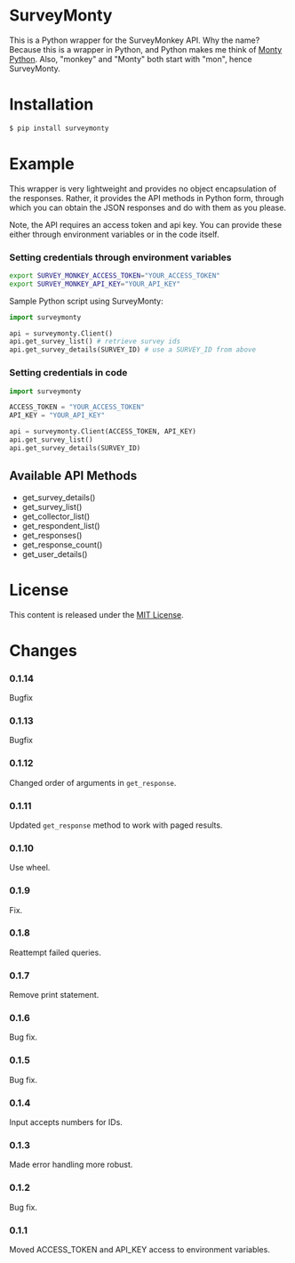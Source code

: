 # SurveyMonty

This is a Python wrapper for the SurveyMonkey API. Why the name? Because this
is a wrapper in Python, and Python makes me think of [Monty Python][1]. Also,
"monkey" and "Monty" both start with "mon", hence SurveyMonty.

[1]:http://en.wikipedia.org/wiki/Monty_Python

# Installation
```bash
$ pip install surveymonty
```

# Example
This wrapper is very lightweight and provides no object encapsulation of the
responses. Rather, it provides the API methods in Python form, through which
you can obtain the JSON responses and do with them as you please.

Note, the API requires an access token and api key. You can provide these
either through environment variables or in the code itself.

### Setting credentials through environment variables
```bash
export SURVEY_MONKEY_ACCESS_TOKEN="YOUR_ACCESS_TOKEN"
export SURVEY_MONKEY_API_KEY="YOUR_API_KEY"
```

Sample Python script using SurveyMonty:
```python
import surveymonty

api = surveymonty.Client()
api.get_survey_list() # retrieve survey ids
api.get_survey_details(SURVEY_ID) # use a SURVEY_ID from above
```

### Setting credentials in code
```python
import surveymonty

ACCESS_TOKEN = "YOUR_ACCESS_TOKEN"
API_KEY = "YOUR_API_KEY"

api = surveymonty.Client(ACCESS_TOKEN, API_KEY)
api.get_survey_list()
api.get_survey_details(SURVEY_ID)
```

## Available API Methods
- get\_survey\_details()
- get\_survey\_list()
- get\_collector\_list()
- get\_respondent\_list()
- get\_responses()
- get\_response\_count()
- get\_user\_details()

# License
This content is released under the [MIT License](./LICENSE.md).

# Changes
### 0.1.14
Bugfix

### 0.1.13
Bugfix

### 0.1.12
Changed order of arguments in `get_response`.

### 0.1.11
Updated `get_response` method to work with paged results.

### 0.1.10
Use wheel.

### 0.1.9
Fix.

### 0.1.8
Reattempt failed queries.

### 0.1.7
Remove print statement.

### 0.1.6
Bug fix.

### 0.1.5
Bug fix.

### 0.1.4
Input accepts numbers for IDs.

### 0.1.3
Made error handling more robust.

### 0.1.2
Bug fix.

### 0.1.1
Moved ACCESS\_TOKEN and API\_KEY access to environment variables.

